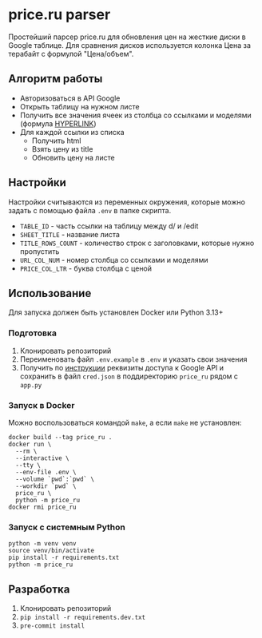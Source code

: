 # price.ru parser

Простейший парсер price.ru для обновления цен на жесткие диски в Google таблице.
Для сравнения дисков используется колонка Цена за терабайт с формулой "Цена/объем".

## Алгоритм работы

- Авторизоваться в API Google
- Открыть таблицу на нужном листе
- Получить все значения ячеек из столбца со ссылками и моделями (формула [HYPERLINK](https://support.google.com/docs/answer/3093313?hl=ru))
- Для каждой ссылки из списка
  - Получить html
  - Взять цену из title
  - Обновить цену на листе

## Настройки

Настройки считываются из переменных окружения, которые можно задать с помощью файла `.env` в папке скрипта.

- `TABLE_ID` - часть ссылки на таблицу между d/ и /edit
- `SHEET_TITLE` - название листа
- `TITLE_ROWS_COUNT` - количество строк с заголовками, которые нужно пропустить
- `URL_COL_NUM` - номер столбца со ссылками и моделями
- `PRICE_COL_LTR` - буква столбца с ценой

## Использование

Для запуска должен быть установлен Docker или Python 3.13+

### Подготовка

1. Клонировать репозиторий
1. Переименовать файл `.env.example` в `.env` и указать свои значения
1. Получить по [инструкции](https://gspread.readthedocs.io/en/latest/oauth2.html) реквизиты доступа к Google API и сохранить в файл `cred.json` в поддиректорию `price_ru` рядом с `app.py`

### Запуск в Docker

Можно воспользоваться командой `make`, а если `make` не установлен:

```console
docker build --tag price_ru .
docker run \
  --rm \
  --interactive \
  --tty \
  --env-file .env \
  --volume `pwd`:`pwd` \
  --workdir `pwd` \
  price_ru \
  python -m price_ru
docker rmi price_ru
```

### Запуск с системным Python

```console
python -m venv venv
source venv/bin/activate
pip install -r requirements.txt
python -m price_ru
```

## Разработка

1. Клонировать репозиторий
1. `pip install -r requirements.dev.txt`
1. `pre-commit install`
